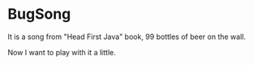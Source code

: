 # BugSong

It is a song from "Head First Java" book, 99 bottles of beer on the wall.

Now I want to play with it a little.
